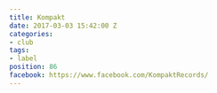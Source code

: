 ```yaml
---
title: Kompakt
date: 2017-03-03 15:42:00 Z
categories:
- club
tags:
- label
position: 86
facebook: https://www.facebook.com/KompaktRecords/
---
```


